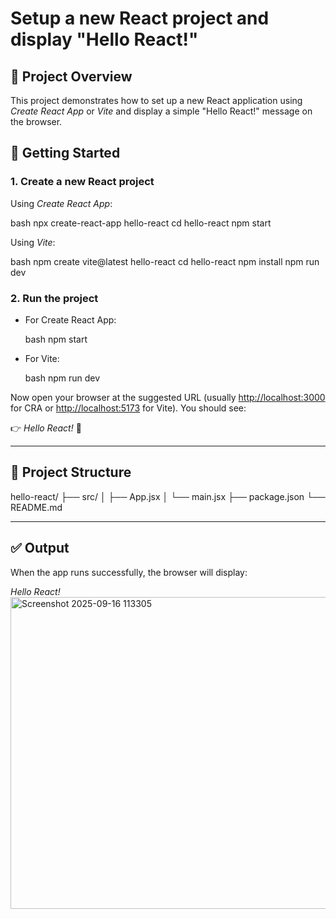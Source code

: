 # Setup a new React project and display "Hello React!"

## 📌 Project Overview

This project demonstrates how to set up a new React application using *Create React App* or *Vite* and display a simple "Hello React!" message on the browser.

## 🚀 Getting Started

### 1. Create a new React project

Using *Create React App*:

bash
npx create-react-app hello-react
cd hello-react
npm start


Using *Vite*:

bash
npm create vite@latest hello-react
cd hello-react
npm install
npm run dev




### 2. Run the project

* For Create React App:

  bash
  npm start
  
* For Vite:

  bash
  npm run dev
  

Now open your browser at the suggested URL (usually [http://localhost:3000](http://localhost:3000) for CRA or [http://localhost:5173](http://localhost:5173) for Vite). You should see:

👉 *Hello React!* 🎉

---

## 📂 Project Structure


hello-react/
 ├── src/
 │   ├── App.jsx
 │   └── main.jsx
 ├── package.json
 └── README.md


---

## ✅ Output


When the app runs successfully, the browser will display:

*Hello React!*
<img width="619" height="499" alt="Screenshot 2025-09-16 113305" src="https://github.com/user-attachments/assets/0e940c9b-ffc8-4dea-ad6f-c2b895e3a06b" />
